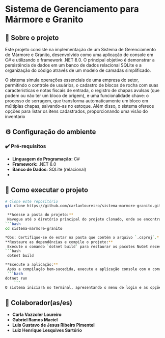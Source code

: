 # Sistema de Gerenciamento para Mármore e Granito

## 📑 Sobre o projeto

Este projeto consiste na implementação de um Sistema de Gerenciamento de Mármore e Granito, desenvolvido como uma aplicação de console em C# e utilizando o framework .NET 8.0. O principal objetivo é demonstrar a persistência de dados em um banco de dados relacional SQLite e a organização do código através de um modelo de camadas simplificado.

O sistema simula operações essenciais de uma empresa do setor, permitindo o controle de usuários, o cadastro de blocos de rocha com suas características e notas fiscais de entrada, o registro de chapas avulsas (que podem ou não ter um bloco de origem), e uma funcionalidade chave: o processo de serragem, que transforma automaticamente um bloco em múltiplas chapas, salvando-as no estoque. Além disso, o sistema oferece opções para listar os itens cadastrados, proporcionando uma visão do inventário

## ⚙️ Configuração do ambiente

### ✔️ Pré-requisitos

* **Linguagem de Programação:** C#
* **Framework:** .NET 8.0
* **Banco de Dados:** SQLite (relacional)
* 
## 🚀 Como executar o projeto

```bash
# Clone este repositório
git clone https://github.com/carlavloureiro/sistema-marmore-granito.git

 **Acesse a pasta do projeto:**
 Navegue até o diretório principal do projeto clonado, onde se encontra o arquivo `MarmoreGranitoSistema.csproj`.
```bash
cd sistema-marmore-granito

*Obs: Certifique-se de estar na pasta que contém o arquivo `.csproj`.*
**Restaure as dependências e compile o projeto:**
 Execute o comando `dotnet build` para restaurar os pacotes NuGet necessários e compilar o projeto.
```bash
 dotnet build

**Execute a aplicação:**
 Após a compilação bem-sucedida, execute a aplicação console com o comando `dotnet run`.
 ```bash
dotnet run
    ```
O sistema iniciará no terminal, apresentando o menu de login e as opções de interação.
 ```

## 👥 Colaborador(as/es)

- **Carla Vazzoler Loureiro**
- **Gabriel Ramos Maciel** 
- **Luis Gustavo de Jesus Ribeiro Pimentel** 
- **Luiz Henrique Lesquives Sartório**


